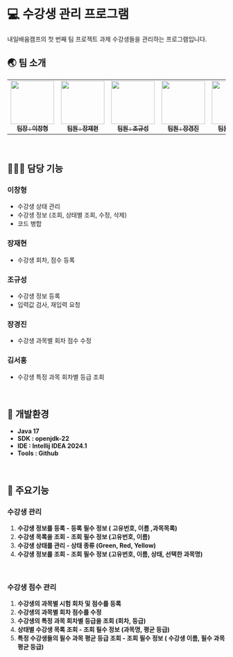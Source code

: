 # 💻 수강생 관리 프로그램
내일배움캠프의 첫 번째 팀 프로젝트 과제 수강생들을 관리하는 프로그램입니다.


## 🌏 팀 소개
<table>
  <tbody>
    <tr>
      <td align="center"><a href="https://github.com/LeeChangHyeong"><img src="https://avatars.githubusercontent.com/u/71262367?v=4" width="100px;" alt=""/><br /><sub><b> 팀장 : 이창형 </b></sub></a><br /></td>
      <td align="center"><a href="https://github.com/JangJaehyeonn"><img src="https://avatars.githubusercontent.com/u/96277705?v=4" width="100px;" alt=""/><br /><sub><b> 팀원 : 장재현 </b></sub></a><br /></td>
      <td align="center"><a href="https://github.com/Imnotcoderdude"><img src="https://avatars.githubusercontent.com/u/154627607?v=4" width="100px;" alt=""/><br /><sub><b> 팀원 : 조규성 </b></sub></a><br /></td>
      <td align="center"><a href="https://github.com/jinny7"><img src="https://avatars.githubusercontent.com/u/152242318?v=4" width="100px;" alt=""/><br /><sub><b> 팀원 : 장경진 </b></sub></a><br /></td>
      <td align="center"><a href="https://github.com/8UNCH"><img src="https://avatars.githubusercontent.com/u/165640107?v=4" width="100px;" alt=""/><br /><sub><b> 팀원 : 김서홍 </b></sub></a><br /></td>
    </tr>
  </tbody>
</table>
<br>

## 👨🏻‍💻 담당 기능
### 이창형<br>
- 수강생 상태 관리<br>
- 수강생 정보 (조회, 상태별 조회, 수정, 삭제)<br>
- 코드 병합<br>

### 장재현<br>
- 수강생 회차, 점수 등록<br>

### 조규성<br>
- 수강생 정보 등록<br>
- 입력값 검사, 재입력 요청<br>

### 장경진<br>
- 수강생 과목별 회차 점수 수정<br>

### 김서홍<br>
- 수강생 특정 과목 회차별 등급 조회<br>

<br>

## 🔨 개발환경
- **Java 17**
- **SDK : openjdk-22**
- **IDE : Intellij IDEA 2024.1**
- **Tools : Github**
<br>

## 🔔 주요기능
### 수강생 관리
1. **수강생 정보를 등록  - 등록 필수 정보 ( 고유번호, 이름 ,과목목록)**
2. **수강생 목록을 조회 - 조회 필수 정보 (고유번호, 이름)**
3. **수강생 상태를 관리 - 상태 종류 (Green, Red, Yellow)**
4. **수강생 정보를 조회 - 조회 필수 정보 (고유번호, 이름, 상태, 선택한 과목명)**

<br>

### 수강생 점수 관리
1. **수강생의 과목별 시험 회차 및 점수를 등록**
2. **수강생의 과목별 회차 점수를 수정**
3. **수강생의 특정 과목 회차별 등급을 조회 (회차, 등급)**
4. **상태별 수강생 목록 조회 - 조회 필수 정보 (과목명, 평균 등급)**
5. **특정 수강생들의 필수 과목 평균 등급 조회 - 조회 필수 정보 ( 수강생 이름, 필수 과목 평균 등급)**

 
